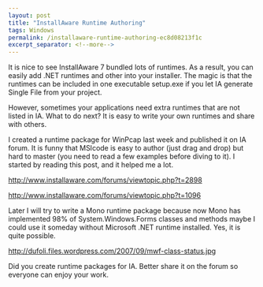 ```yaml
---
layout: post
title: "InstallAware Runtime Authoring"
tags: Windows
permalink: /installaware-runtime-authoring-ec8d08213f1c
excerpt_separator: <!--more-->
---
```

It is nice to see InstallAware 7 bundled lots of runtimes. As a result, you can easily add .NET runtimes and other into your installer. The magic is that the runtimes can be included in one executable setup.exe if you let IA generate Single File from your project.
<!--more-->

However, sometimes your applications need extra runtimes that are not listed in IA. What to do next? It is easy to write your own runtimes and share with others.

I created a runtime package for WinPcap last week and published it on IA forum. It is funny that MSIcode is easy to author (just drag and drop) but hard to master (you need to read a few examples before diving to it). I started by reading this post, and it helped me a lot.

http://www.installaware.com/forums/viewtopic.php?t=2898

http://www.installaware.com/forums/viewtopic.php?t=1096

Later I will try to write a Mono runtime package because now Mono has implemented 98% of System.Windows.Forms classes and methods maybe I could use it someday without Microsoft .NET runtime installed. Yes, it is quite possible.

http://dufoli.files.wordpress.com/2007/09/mwf-class-status.jpg

Did you create runtime packages for IA. Better share it on the forum so everyone can enjoy your work.
